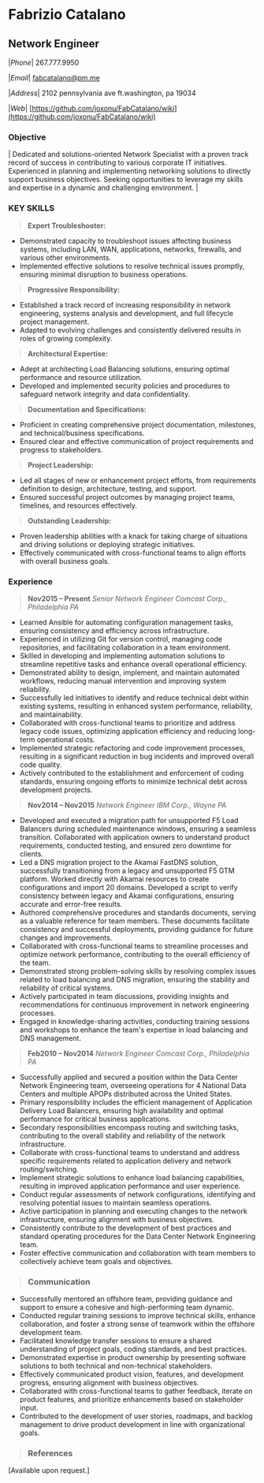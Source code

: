 # Fabrizio Catalano


## Network Engineer

 |_Phone_| 267.777.9950 

 |_Email_|  [fabcatalano@pm.me](mailto:fabcatalano@pm.me)

 |_Address_| 2102 pennsylvania  ave ft.washington, pa 19034

 |_Web_| [https://github.com/joxonu/FabCatalano/wiki](https://github.com/joxonu/FabCatalano/wiki)


### Objective
| Dedicated and solutions-oriented Network Specialist with a proven track record of success in contributing to various corporate IT initiatives. Experienced in planning and implementing networking solutions to directly support business objectives. Seeking opportunities to leverage my skills and expertise in a dynamic and challenging environment. |
### KEY SKILLS
> **Expert Troubleshooter:**
- Demonstrated capacity to troubleshoot issues affecting business systems, including LAN, WAN, applications, networks, firewalls, and various other environments.
- Implemented effective solutions to resolve technical issues promptly, ensuring minimal disruption to business operations.


>**Progressive Responsibility:**

- Established a track record of increasing responsibility in network engineering, systems analysis and development, and full lifecycle project management.
- Adapted to evolving challenges and consistently delivered results in roles of growing complexity.

>**Architectural Expertise:**
- Adept at architecting Load Balancing solutions, ensuring optimal performance and resource utilization.
- Developed and implemented security policies and procedures to safeguard network integrity and data confidentiality.

>**Documentation and Specifications:**
- Proficient in creating comprehensive project documentation, milestones, and technical/business specifications.
- Ensured clear and effective communication of project requirements and progress to stakeholders.

>**Project Leadership:**
- Led all stages of new or enhancement project efforts, from requirements definition to design, architecture, testing, and support.
- Ensured successful project outcomes by managing project teams, timelines, and resources effectively.

>**Outstanding Leadership:**
- Proven leadership abilities with a knack for taking charge of situations and driving solutions or deploying strategic initiatives.
- Effectively communicated with cross-functional teams to align efforts with overall business goals.

### Experience

>**Nov2015 – Present**
*Senior Network Engineer Comcast Corp., Philadelphia PA*
- Learned Ansible for automating configuration management tasks, ensuring consistency and efficiency across infrastructure.
- Experienced in utilizing Git for version control, managing code repositories, and facilitating collaboration in a team environment.
- Skilled in developing and implementing automation solutions to streamline repetitive tasks and enhance overall operational efficiency.
- Demonstrated ability to design, implement, and maintain automated workflows, reducing manual intervention and improving system reliability.
- Successfully led initiatives to identify and reduce technical debt within existing systems, resulting in enhanced system performance, reliability, and maintainability.
- Collaborated with cross-functional teams to prioritize and address legacy code issues, optimizing application efficiency and reducing long-term operational costs.
- Implemented strategic refactoring and code improvement processes, resulting in a significant reduction in bug incidents and improved overall code quality.
- Actively contributed to the establishment and enforcement of coding standards, ensuring ongoing efforts to minimize technical debt across development projects.

>**Nov2014 – Nov2015** 
*Network Engineer IBM Corp., Wayne PA*
- Developed and executed a migration path for unsupported F5 Load Balancers during scheduled maintenance windows, ensuring a seamless transition. Collaborated with application owners to understand product requirements, conducted testing, and ensured zero downtime for clients.
- Led a DNS migration project to the Akamai FastDNS solution, successfully transitioning from a legacy and unsupported F5 GTM platform. Worked directly with Akamai resources to create configurations and import 20 domains. Developed a script to verify consistency between legacy and Akamai configurations, ensuring accurate and error-free results.
- Authored comprehensive procedures and standards documents, serving as a valuable reference for team members. These documents facilitate consistency and successful deployments, providing guidance for future changes and improvements.
- Collaborated with cross-functional teams to streamline processes and optimize network performance, contributing to the overall efficiency of the team.
- Demonstrated strong problem-solving skills by resolving complex issues related to load balancing and DNS migration, ensuring the stability and reliability of critical systems.
- Actively participated in team discussions, providing insights and recommendations for continuous improvement in network engineering processes.
- Engaged in knowledge-sharing activities, conducting training sessions and workshops to enhance the team's expertise in load balancing and DNS management.

>**Feb2010 – Nov2014** 
*Network Engineer Comcast Corp., Philadelphia PA*
- Successfully applied and secured a position within the Data Center Network Engineering team, overseeing operations for 4 National Data Centers and multiple APOPs distributed across the United States.
- Primary responsibility includes the efficient management of Application Delivery Load Balancers, ensuring high availability and optimal performance for critical business applications.
- Secondary responsibilities encompass routing and switching tasks, contributing to the overall stability and reliability of the network infrastructure.
- Collaborate with cross-functional teams to understand and address specific requirements related to application delivery and network routing/switching.
- Implement strategic solutions to enhance load balancing capabilities, resulting in improved application performance and user experience.
- Conduct regular assessments of network configurations, identifying and resolving potential issues to maintain seamless operations.
- Active participation in planning and executing changes to the network infrastructure, ensuring alignment with business objectives.
- Consistently contribute to the development of best practices and standard operating procedures for the Data Center Network Engineering team.
- Foster effective communication and collaboration with team members to collectively achieve team goals and objectives.

>### Communication

- Successfully mentored an offshore team, providing guidance and support to ensure a cohesive and high-performing team dynamic.
- Conducted regular training sessions to improve technical skills, enhance collaboration, and foster a strong sense of teamwork within the offshore development team.
- Facilitated knowledge transfer sessions to ensure a shared understanding of project goals, coding standards, and best practices.
- Demonstrated expertise in product ownership by presenting software solutions to both technical and non-technical stakeholders.
- Effectively communicated product vision, features, and development progress, ensuring alignment with business objectives.
- Collaborated with cross-functional teams to gather feedback, iterate on product features, and prioritize enhancements based on stakeholder input.
- Contributed to the development of user stories, roadmaps, and backlog management to drive product development in line with organizational goals.

>### References

[Available upon request.]

###
